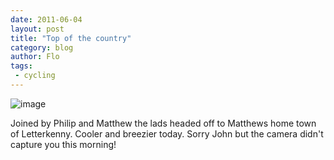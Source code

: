 ```yaml
---
date: 2011-06-04
layout: post
title: "Top of the country"
category: blog
author: Flo
tags:
 - cycling
---
```


![image](/images/2011/wpid-imag0103.jpg)



Joined by Philip and Matthew the lads headed off to Matthews home town of Letterkenny. Cooler and breezier today. Sorry John but the camera didn't capture you this morning!
